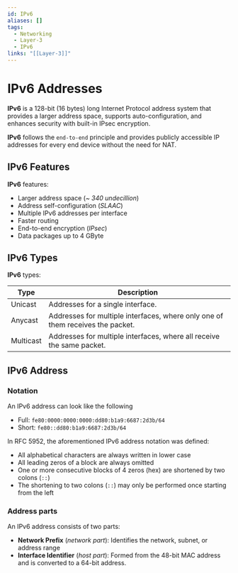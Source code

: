 ```yaml
---
id: IPv6
aliases: []
tags:
  - Networking
  - Layer-3
  - IPv6
links: "[[Layer-3]]"
---
```


# IPv6 Addresses

**IPv6** is a 128-bit (16 bytes) long Internet Protocol address system that
provides a larger address space, supports auto-configuration, and enhances
security with built-in IPsec encryption.

**IPv6** follows the `end-to-end` principle and provides publicly accessible IP
addresses for every end device without the need for NAT.

## IPv6 Features

**IPv6** features:

- Larger address space (*~ 340 undecillion*)
- Address self-configuration (*SLAAC*)
- Multiple IPv6 addresses per interface
- Faster routing
- End-to-end encryption (*IPsec*)
- Data packages up to 4 GByte

## IPv6 Types

**IPv6** types:

| Type | Description |
| --- | --- |
| Unicast | Addresses for a single interface. |
| Anycast | Addresses for multiple interfaces, where only one of them receives the packet. |
| Multicast | Addresses for multiple interfaces, where all receive the same packet. |

## IPv6 Address

### Notation

An IPv6 address can look like the following

- Full: `fe80:0000:0000:0000:dd80:b1a9:6687:2d3b/64`
- Short: `fe80::dd80:b1a9:6687:2d3b/64`

In RFC 5952, the aforementioned IPv6 address notation was defined:

- All alphabetical characters are always written in lower case
- All leading zeros of a block are always omitted
- One or more consecutive blocks of 4 zeros (hex) are shortened by two colons
  (`::`)
- The shortening to two colons (`::`) may only be performed once starting from
  the left

### Address parts

An IPv6 address consists of two parts:

- **Network Prefix** (*network part*): Identifies the network, subnet, or
  address range
- **Interface Identifier** (*host part*): Formed from the 48-bit MAC address and
  is converted to a 64-bit address.
